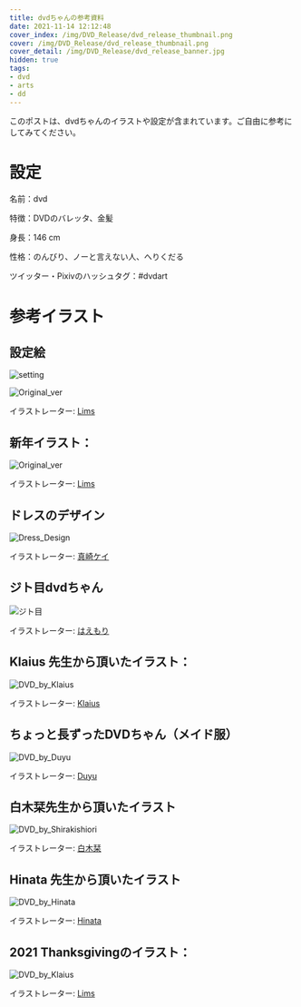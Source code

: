 ```yaml
---
title: dvdちゃんの参考資料
date: 2021-11-14 12:12:48
cover_index: /img/DVD_Release/dvd_release_thumbnail.png
cover: /img/DVD_Release/dvd_release_thumbnail.png
cover_detail: /img/DVD_Release/dvd_release_banner.jpg
hidden: true
tags:
- dvd
- arts
- dd
---
```


このポストは、dvdちゃんのイラストや設定が含まれています。ご自由に参考にしてみてください。

# 設定

名前：dvd

特徴：DVDのバレッタ、金髪

身長：146 cm

性格：のんびり、ノーと言えない人、へりくだる

ツイッター・Pixivのハッシュタグ：#dvdart

# 参考イラスト

## 設定絵

![setting](/img/setting_mini.png)

![Original_ver](/img/DVD_Release/dvd_release.png)

イラストレーター: [Lims](https://www.pixiv.net/users/17325861)

## 新年イラスト：

![Original_ver](/img/DVD_2022_New_Year/DVD_2022_New_Year.png)

イラストレーター: [Lims](https://www.pixiv.net/users/17325861)

## ドレスのデザイン

![Dress_Design](/img/DVD_by_MasakiKei/DressDesign.png)

イラストレーター: [真崎ケイ](https://twitter.com/masaki_kei)

## ジト目dvdちゃん

![ジト目](/img/DVD_by_Haemori/DVD_by_Haemori.png)

イラストレーター: [はえもり](https://twitter.com/haemori_ako)

## Klaius 先生から頂いたイラスト：

![DVD_by_Klaius](/img/DVD_by_Klaius/DVD_by_Klaius.png)

イラストレーター: [Klaius](https://twitter.com/Klaius)

## ちょっと長ずったDVDちゃん（メイド服）

![DVD_by_Duyu](/img/DVD_by_Duyu/DVD_by_Duyu.png)

イラストレーター: [Duyu](https://twitter.com/hd_1735)

## 白木栞先生から頂いたイラスト

![DVD_by_Shirakishiori](/img/DVD_by_Shirakishiori/DVD_by_Shirakishiori_2.png)

イラストレーター: [白木栞](https://twitter.com/shirakishiori)

## Hinata 先生から頂いたイラスト

![DVD_by_Hinata](/img/DVD_by_hinata/DVD_by_hinata.png)

イラストレーター: [Hinata](https://twitter.com/hinata_0423_)

## 2021 Thanksgivingのイラスト：

![DVD_by_Klaius](/img/DVD_Thanksgiving/DVD_Thanksgiving.png)

イラストレーター: [Lims](https://www.pixiv.net/users/17325861)
